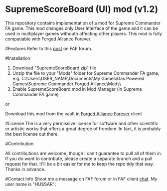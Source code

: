 # SupremeScoreBoard (UI) mod (v1.2)

This repository contains implementation of a mod for Supreme Commander FA game. This mod changes only User Interface of the game and it can be used in multiplayer games withouth affecting other players. This mod is fully compatiable with Forged Alliance Forever.

#Features
Refer to this <a href="http://forums.faforever.com/viewtopic.php?f=41&t=10887" target="_blank">post</a> on FAF forum.  

#Installation
1. Download "SupremeScoreBoard.zip" file 
2. Unzip the file to your "Mods" folder for Supreme Commander FA game, e.g.
C:\Users\USER_NAME\Documents\My Games\Gas Powered Games\Supreme Commander Forged Alliance\Mods\
3. Enable SupremeScoreBoard mod in Mod Manager (in Supreme Commander FA game)

or
 
Download this mod from the vault in <a href="http://www.faforever.com/downloads/#.VrY6vPkrIQ8" target="_blank">Forged Alliance Forever</a> client

#License
The  is a very permissive license for software and other scientific or artistic works that offers a great degree of freedom. In fact, it is probably the best license out there. 

#Contribution

All contributions are welcome, though I can't guarantee to pull all of them in. If you do want to contribute, please create a separate branch and a pull request for that. It'll be a bit easier for me to keep the repo tidy that way.
Thanks in advance.

#Contact Info
Shoot me a message on FAF forum or in FAF client <a href="http://forums.faforever.com/memberlist.php?mode=viewprofile&u=9827" target="_blank">chat</a>. My user name is "HUSSAR":


